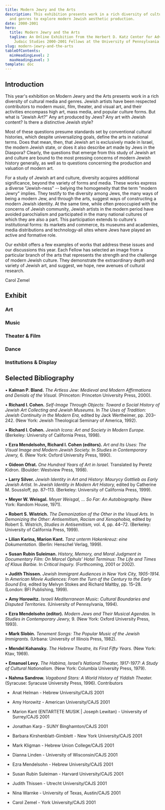 ```yaml
---
title: Modern Jewry and the Arts
description: This exhibition presents work in a rich diversity of cultural media
  and genres to explore modern Jewish aesthetic production.
date: 2000-2001
hero:
  title: Modern Jewry and the Arts
  tagline: An Online Exhibition from the Herbert D. Katz Center for Advanced
    Judaic Studies 2000-2001 Fellows at the University of Pennsylvania
slug: modern-jewry-and-the-arts
tableOfContents:
  minHeadingLevel: 2
  maxHeadingLevel: 3
template: doc
---
```

## Introduction

This year's exhibition on Modern Jewry and the Arts presents work in a rich diversity of cultural media and genres. Jewish artists have been respected contributors to modern music, film, theater, and visual art, and their activities encompass high art, mass media, and popular culture forms. But what is "Jewish Art?" Any art produced by Jews? Any art with Jewish content? Is there a distinctive Jewish style?

Most of these questions presume standards set by conventional cultural histories, which despite universalizing goals, define the arts in national terms. Does that mean, then, that Jewish art is exclusively made in Israel, the modern Jewish state, or does it also describe art made by Jews in the Diaspora? Clearly, the questions that emerge from this study of Jewish art and culture are bound to the most pressing concerns of modern Jewish history generally, as well as to questions concerning the production and valuation of modern art.

For a study of Jewish art and culture, diversity acquires additional significance, beyond the variety of forms and media. These works express a diverse "Jewish-ness" -- belying the homogeneity that the term "modern Jewry" implies. They testify to the diversity among Jews, the many ways of being a modern Jew, and through the arts, suggest ways of constructing a modern Jewish identity. At the same time, while often preoccupied with the concerns of Jewish community, Jewish artists in the modern period have avoided parochialism and participated in the many national cultures of which they are also a part. This participation extends to culture's institutional forms: its markets and commerce, its museums and academies, media distributions and technology-all sites where Jews have played an active and formative role.

Our exhibit offers a few examples of works that address these issues and our discussions this year. Each Fellow has selected an image from a particular branch of the arts that represents the strength and the challenge of modern Jewish culture. They demonstrate the extraordinary depth and variety of Jewish art, and suggest, we hope, new avenues of cultural research.

Carol Zemel

## Exhibit

### Art

### Music

### Theater & Film

### Dance

### Institutions & Display

## Selected Bibliography

• **Kalman P. Bland.** _The Artless Jew: Medieval and Modern Affirmations and Denials of the Visual._ (Princeton: Princeton University Press, 2000).

• **Richard I. Cohen.** _Self-Image Through Objects: Toward a Social History of Jewish Art Collecting and Jewish Museums._ In _The Uses of Tradition: Jewish Continuity in the Modern Era,_ edited by Jack Wertheimer, pp. 203–242. (New York: Jewish Theological Seminary of America, 1992).

• **Richard I. Cohen.** _Jewish Icons: Art and Society in Modern Europe._ (Berkeley: University of California Press, 1998).

• **Ezra Mendelsohn, Richard I. Cohen (editors).** _Art and Its Uses: The Visual Image and Modern Jewish Society._ In _Studies in Contemporary Jewry,_ 6. (New York: Oxford University Press, 1990).

• **Gideon Ofrat.** _One Hundred Years of Art in Israel._ Translated by Peretz Kidron. (Boulder: Westview Press, 1998).

• **Larry Silver.** _Jewish Identity in Art and History: Maurycy Gottlieb as Early Jewish Artist._ In _Jewish Identity in Modern Art History,_ edited by Catherine M. Soussloff, pp. 87–113. (Berkeley: University of California Press, 1999).

• **Meyer W. Weisgal.** _Meyer Weisgal, … So Far: An Autobiography._ (New York: Random House, 1971).

• **Robert S. Wistrich.** _The Demonization of the Other in the Visual Arts._ In _Demonizing the Other: Antisemitism, Racism and Xenophobia,_ edited by Robert S. Wistrich, _Studies in Antisemitism,_ vol. 4, pp. 44–72. (Berkeley: University of California Press, 1999).

• **Lilian Karina, Marion Kant.** _Tanz unterm Hakenkreuz: eine Dokumentation._ (Berlin: Henschel Verlag, 1999).

• **Susan Rubin Suleiman.** _History, Memory, and Moral Judgment in Documentary Film: On Marcel Ophuls’ Hotel Terminus: The Life and Times of Klaus Barbie._ In _Critical Inquiry._ (Forthcoming, 2001 or 2002).

• **Judith Thissen.** _Jewish Immigrant Audiences in New York City, 1905-1914._ In _American Movie Audiences: From the Turn of the Century to the Early Sound Era,_ edited by Melvyn Stokes and Richard Maltby, pp. 15–28. (London: BFI Publishing, 1999).

• **Amy Horowitz.** _Israeli Mediterranean Music: Cultural Boundaries and Disputed Territories._ (University of Pennsylvania, 1994).

• **Ezra Mendelsohn (editor).** _Modern Jews and Their Musical Agendas._ In _Studies in Contemporary Jewry,_ 9. (New York: Oxford University Press, 1993).

• **Mark Slobin.** _Tenement Songs: The Popular Music of the Jewish Immigrants._ (Urbana: University of Illinois Press, 1982).

• **Mendel Kohansky.** _The Hebrew Theatre, its First Fifty Years._ (New York: Ktav, 1969).

• **Emanuel Levy.** _The Habima, Israel’s National Theater, 1917-1977: A Study of Cultural Nationalism._ (New York: Columbia University Press, 1979).

• **Nahma Sandrow.** _Vagabond Stars: A World History of Yiddish Theater._ (Syracuse: Syracuse University Press, 1996). Contributors

*   Anat Helman - Hebrew University/CAJS 2001
    
*   Amy Horowitz - American University/CAJS 2001
    
*   Marion Kant (ENTARTETE MUSIK | Joseph Lewitan) - University of Surrey/CAJS 2001
    
*   Jonathan Karp - SUNY Binghamton/CAJS 2001
    
*   Barbara Kirshenblatt-Gimblett - New York University/CAJS 2001
    
*   Mark Kligman - Hebrew Union College/CAJS 2001
    
*   Dianna Linden - University of Wisconsin/CAJS 2001
    
*   Ezra Mendelsohn - Hebrew University/CAJS 2001
    
*   Susan Rubin Suleiman - Harvard University/CAJS 2001
    
*   Judith Thissen - Utrecht University/CAJS 2001
    
*   Nina Warnke - University of Texas, Austin/CAJS 2001
    
*   Carol Zemel - York University/CAJS 2001